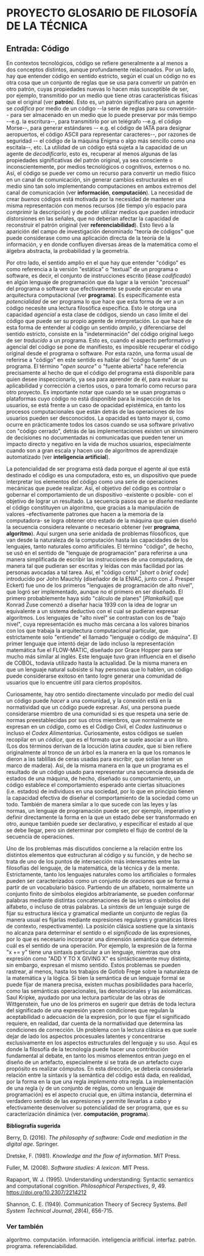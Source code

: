 PROYECTO GLOSARIO DE FILOSOFÍA DE LA TÉCNICA
============================================

Entrada: Código
---------------

En contextos tecnológicos, código se refiere generalmente a al menos a
dos conceptos distintos, aunque profundamente relacionados. Por un lado,
hay que entender código en sentido estricto, según el cual un código no
es otra cosa que un conjunto de reglas que se usa para convertir un
patrón en otro patrón, cuyas propiedades nuevas lo hacen más susceptible
de ser, por ejemplo, transmitido por un medio que tiene otras
características físicas que el original (ver **patrón**). Esto es, un
patrón significativo para un agente se *codifica* por medio de un código
--la serie de reglas para su conversión-- para ser almacenado en un
medio que lo puede preservar por más tiempo --e.g. la escritura--, para
transmitirlo por un telégrafo --e.g. el código Morse--, para generar
estándares -- e.g. el código de IATA para designar aeropuertos, el
código ASCII para representar caracteres--, por razones de seguridad --
el código de la máquina Enigma o algo más sencillo como una escítala--,
etc. La utilidad de un código está sujeta a la capacidad de un agente de
*decodificarlo*, esto es, recuperar al menos algunas de las propiedades
significativas del patrón original, ya sea consciente o
inconscientemente, por medios tecnológicos o cognitivos, externos o no.
Así, el código se puede ver como un recurso para convertir un medio
físico en un canal de comunicación, sin generar cambios estructurales en
el medio sino tan solo implementando computaciones en ambos extremos del
canal de comunicación (ver **información**, **computación**). La
necesidad de crear *buenos* códigos está motivada por la necesidad de
mantener una misma representación con menos recursos (de tiempo y/o
espacio para *comprimir* la descripción) y de poder utilizar medios que
pueden introducir distorsiones en las señales, que no deberían afectar
la capacidad de reconstruir el patrón original (ver
**referenciabilidad**). Esto llevó a la aparición del campo de
investigación denominado "teoría de códigos" que puede considerase como
una aplicación directa de la teoría de la información, y en donde
confluyen diversas áreas de la matemática como el álgebra abstracta, la
probabilidad y la geometría.

Por otro lado, el sentido amplio en el que hay que entender "código" es
como referencia a la versión "estática" o "textual" de un programa o
software, es decir, el conjunto de instrucciones escrito (léase
*codificado*) en algún lenguaje de programación que da lugar a la
versión "procesual" del programa o software que efectivamente se puede
ejecutar en una arquitectura computacional (ver **programa**). Es
específicamente esta *potencialidad* de ser programa lo que hace que
esta forma de ver a un código necesite una lectura filosófica
específica. Esto le otorga una capacidad *agencial* a esta clase de
códigos, siendo un caso límite el del código que puede ser su propio
agente de interpretación. Lo que hace de esta forma de entender al
código un sentido *amplio*, y diferenciarse del sentido estricto,
consiste en la "indeterminación" del código original luego de ser
*traducido* a un programa. Esto es, cuando el aspecto performativo y
agencial del código se pone de manifiesto, es imposible recuperar el
código original desde el programa o software. Por esta razón, una forma
usual de referirse a "código" en este sentido es hablar del "código
fuente" de un programa. El término "*open source*" o "fuente abierta"
hace referencia precisamente al hecho de que el código del programa está
disponible para quien desee inspeccionarlo, ya sea para aprender de él,
para evaluar su aplicabilidad y corrección a ciertos usos, o para
tomarlo como recurso para otro proyecto. Es importante notar que cuando
se se usan programas o plataformas cuyo código no está disponible para
la inspección de los usuarios, se está frente a un caso de opacidad
epistémica, en tanto los procesos computacionales que están detrás de
las operaciones de los usuarios pueden ser desconocidos. La opacidad es
tanto mayor si, como ocurre en prácticamente todos los casos cuando se
usa software privativo con "código cerrado", detrás de las
implementaciones existen un sinnúmero de decisiones no documentadas ni
comunicadas que pueden tener un impacto directo y negativo en la vida de
muchos usuarios, especialmente cuando son a gran escala y hacen uso de
algoritmos de aprendizaje automatizado (ver **inteligencia
artificial**).

La potencialidad de ser programa está dada porque el agente al que está
destinado el código es una computadora, esto es, un dispositivo que
puede interpretar los elementos del código como una serie de operaciones
mecánicas que puede realizar. Así, el objetivo del código es controlar o
gobernar el comportamiento de un dispositivo -existente o posible- con
el objetivo de lograr un resultado. La secuencia pasos que se *diseña*
mediante el código constituyen un algoritmo, que gracias a la
manipulación de valores -efectivamente patrones que hacen a la memoria
de la computadora- se logra obtener otro estado de la máquina que quien
diseñó la secuencia considera relevante o necesario obtener (ver
**programa**, **algoritmo**). Aquí surgen una serie anidada de problemas
filosóficos, que van desde la naturaleza de la computación hasta las
capacidades de los lenguajes, tanto naturales como artificiales. El
término "código", de hecho, se usó en el sentido de "lenguaje de
programación" para referirse a una manera simplificada de escribir las
instrucciones de una computadora, de manera tal que pudieran ser
escritas y leídas con más facilidad por las personas avocadas a tal
tarea. Así, el "código corto" \[*short* o *brief code*\] introducido por
John Mauchly (diseñador de la ENIAC, junto con J. Presper Eckert) fue
uno de los primeros "lenguajes de programación de alto nivel", que logró
ser implementado, aunque no el primero en ser diseñado. El primero
probablemente haya sido "cálculo de planes" \[*Plankalkül*\] que Konrad
Zuse comenzó a diseñar hacia 1939 con la idea de lograr un equivalente a
un sistema deductivo con el cual se pudieran expresar algoritmos. Los
lenguajes de "alto nivel" se contrastan con los de "bajo nivel", cuya
representación es mucho más cercana a los valores binarios con los que
trabaja la arquitectura computacional particular, que estrictamente solo
"entiende" el llamado "lenguaje o código de máquina". El primer lenguaje
que intentó dejar de lado incluso la representación matemática fue el
FLOW-MATIC, diseñado por Grace Hopper para ser mucho más similar al
inglés. Este lenguaje tuvo gran influencia en el diseño de COBOL,
todavía utilizado hasta la actualidad. De la misma manera en que un
lenguaje natural subsiste si hay personas que lo hablen, un código puede
considerarse exitoso en tanto logre generar una comunidad de usuarios
que lo encuentre útil para ciertos propósitos.

Curiosamente, hay otro sentido directamente vinculado por medio del cual
un código puede *hacer* a una comunidad, y la conexión está en la
normatividad que un código puede expresar. Así, una persona puede
considerarse miembro de una comunidad si es que respeta una serie de
normas preestablecidas por sus otros miembros, que normalmente se
expresan en un *código*, como es el Código Civil, el *Codex Iustinuanus*
o incluso el *Codex Alimentarius*. Curiosamente, estos códigos se suelen
recopilar en un *códice*, que es el formato que se suele asociar a un
libro. (Los dos términos derivan de la locución latina *caudex*, que si
bien refiere originalmente al tronco de un árbol es la manera en la que
los romanos le dieron a las tablillas de ceras usadas para escribir, que
solían tener un marco de madera). Así, de la misma manera en la que un
programa es el resultado de un código usado para representar una
secuencia deseada de estados de una máquina, de hecho, diseñado su
comportamiento, un código establece el comportamiento esperado ante
ciertas situaciones (i.e. estados) de individuos en una sociedad, por lo
que en principio tienen la capacidad efectiva de diseñar el
comportamiento de la sociedad como un todo. También de manera similar a
lo que sucede con las leyes y las normas, un lenguaje de programación
puede ser, por ejemplo, imperativo y definir directamente la forma en la
que un estado debe ser transformado en otro, aunque también puede ser
declarativo, y especificar el estado al que se debe llegar, pero sin
determinar por completo el flujo de control de la secuencia de
operaciones.

Uno de los problemas más discutidos concierne a la relación entre los
distintos elementos que estructuran al código y su función, y de hecho
se trata de uno de los puntos de intersección más interesantes entre las
filosofías del lenguaje, de la matemática, de la técnica y de la mente.
Estrictamente, tanto los lenguajes naturales como los artificiales o
formales pueden ser caracterizados como un conjunto de oraciones que se
forma a partir de un vocabulario básico. Partiendo de un alfabeto,
normalmente un conjunto finito de símbolos elegidos arbitrariamente, se
pueden conformar palabras mediante distintas concatenaciones de las
letras o símbolos del alfabeto, o incluso de otras palabras. La
*sintaxis* de un lenguaje surge de fijar su estructura léxica y
gramatical mediante un conjunto de reglas (la manera usual es fijarlas
mediante expresiones regulares y gramáticas libres de contexto,
respectivamente). La posición clásica sostiene que la sintaxis no
alcanza para determinar el *sentido* o el *significado* de las
expresiones, por lo que es necesario incorporar una dimensión semántica
que determine cuál es el sentido de una operación. Por ejemplo, la
expresión de la forma "x += y" tiene una sintaxis particular a un
lenguaje, mientras que otra expresión como "ADD Y TO X GIVING X" es
sintácticamente muy distinta, sin embargo, expresan el mismo sentido.
Estos problemas se pueden rastrear, al menos, hasta los trabajos de
Gotlob Frege sobre la naturaleza de la matemática y la lógica. Si bien
la semántica de un lenguaje formal se puede fijar de manera precisa,
existen muchas posibilidades para hacerlo, como las semánticas
operacionales, las denotacionales y las axiomáticas. Saul Kripke,
ayudado por una lectura particular de las obras de Wittgenstein, fue uno
de los primeros en sugerir que detrás de toda lectura del significado de
una expresión yacen condiciones que regulan la aceptabilidad o
adecuación de la expresión, por lo que fijar el significado requiere, en
realidad, dar cuenta de la normatividad que determina las condiciones de
corrección. Un problema con la lectura clásica es que suele dejar de
lado los aspectos procesuales latentes y concentrarse exclusivamente en
los aspectos estructurales del lenguaje y su uso. Aquí es donde la
filosofía de la tecnología puede hacer una contribución fundamental al
debate, en tanto los mismos elementos entran juego en el diseño de un
artefacto, especialmente si se trata de un artefacto cuyo propósito es
realizar cómputos. En esta dirección, se debería considerarla relación
entre la sintaxis y la semántica del código está dada, en realidad, por
la forma en la que una regla *implementa* otra regla. La implementación
de una regla (y de un conjunto de reglas, como un lenguaje de
programación) es el aspecto crucial que, en última instancia, determina
el verdadero sentido de las expresiones y permite llevarlas a cabo y
efectivamente desenvolver su potencialidad de ser programa, que es su
caracterización dinámica (ver. **computación**, **programa**).

**Bibliografía sugerida**

Berry, D. (2016). *The philosophy of software: Code and mediation in the
digital age*. Springer.

Dretske, F. (1981). *Knowledge and the flow of information*. MIT Press.

Fuller, M. (2008). *Software studies: A lexicon*. MIT Press.

Rapaport, W. J. (1995). Understanding understanding: Syntactic semantics
and computational cognition. *Philosophical Perspectives*, *9*, 49.
<https://doi.org/10.2307/2214212>

Shannon, C. E. (1949). Communication Theory of Secrecy Systems. *Bell
System Technical Journal*, *28*(4), 656-715.

### Ver también

algoritmo. computación. información. inteligencia aritificial. interfaz.
patrón. programa. referenciabilidad.
